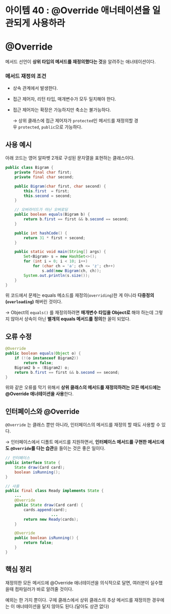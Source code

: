 # 아이템 40 : @Override 애너테이션을 일관되게 사용하라

# @Override

메서드 선언이 **상위 타입의 메서드를 재정의했다는 것**을 알려주는 애너테이션이다.

### 메서드 재정의 조건

- 상속 관계에서 발생한다.
- 접근 제어자, 리턴 타입, 매개변수가 모두 일치해야 한다.
- 접근 제어자는 확장은 가능하지만 축소는 불가능하다.
    
    → 상위 클래스에 접근 제어자가 `protected`인 메서드를 재정의할 경우 `protected`, `public`으로 가능하다.
    

## 사용 예시

아래 코드는 영어 알파벳 2개로 구성된 문자열을 표현하는 클래스이다.

```java
public class Bigram {
    private final char first;
    private final char second;

    public Bigram(char first, char second) {
        this.first  = first;
        this.second = second;
    }

    // 오버라이드가 아닌 오버로딩
    public boolean equals(Bigram b) {
        return b.first == first && b.second == second;
    }

    public int hashCode() {
        return 31 * first + second;
    }

    public static void main(String[] args) {
        Set<Bigram> s = new HashSet<>();
        for (int i = 0; i < 10; i++)
            for (char ch = 'a'; ch <= 'z'; ch++)
                s.add(new Bigram(ch, ch));
        System.out.println(s.size());
    }
}
```

위 코드에서 문제는 equals 메소드를 재정의(`overriding`)한 게 아니라 **다중정의(`overloading`)** 해버린 것이다. 

→ Object의 `equals()` 를 재정의하려면 **매개변수 타입을 Object로** 해야 하는데 그렇지 않아서 상속이 아닌 **별개의 equals 메서드를 정의**한 꼴이 되었다.

## 오류 수정

```java
@Override 
public boolean equals(Object o) {
    if (!(o instanceof Bigram2))
        return false;
    Bigram2 b = (Bigram2) o;
    return b.first == first && b.second == second;
}
```

위와 같은 오류를 막기 위해서 **상위 클래스의 메서드를 재정의하려는 모든 메서드에는 @Override 애너테이션을 사용**한다.

## **인터페이스와 @Override**

`@Override` 는 클래스 뿐만 아니라, 인터페이스의 메서드를 재정의 할 때도 사용할 수 있다. 

→ 인터페이스에서 디폴트 메서드를 지원하면서, **인터페이스 메서드를 구현한 메서드에도 `@Override`를 다는 습관**을 들이는 것은 좋은 일이다.

```java
// 인터페이스
public interface State {
    State draw(Card card);
    boolean isRunning();
}

// 사용
public final class Ready implements State {
    ...
    @Override
    public State draw(Card card) {
        cards.append(card);
					...
        return new Ready(cards);
    }

    @Override
    public boolean isRunning() {
        return false;
    }
}
```

## 핵심 정리

재정의한 모든 메서드에 @Override 애너테이션을 의식적으로 달면, 여러분이 실수했을때 컴파일러가 바로 알려줄 것이다. 

예외는 한 가지 뿐이다. 구체 클래스에서 상위 클래스의 추상 메서드를 재정의한 경우에는 이 애너테이션을 달지 않아도 된다.(달아도 상관 없다)